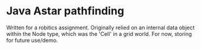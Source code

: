 # Java Astar pathfinding

Written for a robitics assignment. Originally relied on an internal data object within the Node type, which was the 'Cell' in a grid world. For now, storing for future use/demo.
